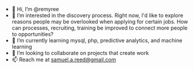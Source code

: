 - 👋 Hi, I’m @remyree
- 👀 I’m interested in the discovery process.  Right now, I'd like to explore reasons people may be overlooked when applying for certain jobs.  How can processes, recruiting, training be improved to connect more people to opportunities?
- 🌱 I’m currently learning mysql, php, predictive analytics, and machine learning
- 💞️ I’m looking to collaborate on projects that create work
- 📫 Reach me at samuel.a.reed@gmail.com

<!---
remyreed/remyreed is a ✨ special ✨ repository because its `README.md` (this file) appears on your GitHub profile.
You can click the Preview link to take a look at your changes.
--->
